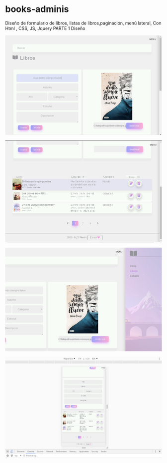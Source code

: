 # books-adminis
Diseño de formulario de libros, listas de libros,paginación, menú lateral, Con Html , CSS, JS, Jquery
PARTE 1 Diseño

![foto](docs/arriba2.png)

![foto](docs/abajo2.png)

![foto](docs/menu.png)

![foto](docs/respon2.png)
